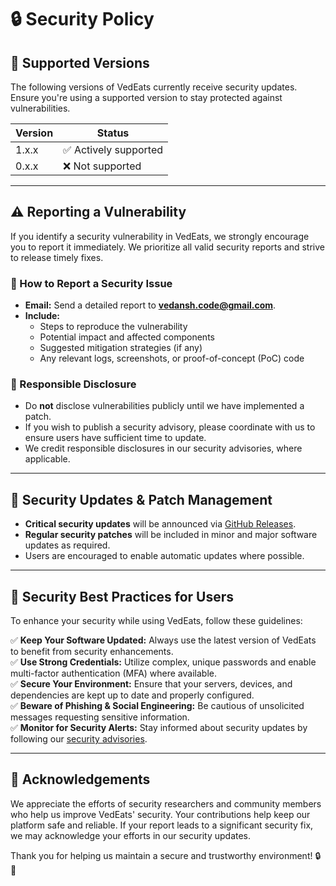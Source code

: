 # 🔒 Security Policy

## **📌 Supported Versions**
The following versions of VedEats currently receive security updates. Ensure you're using a supported version to stay protected against vulnerabilities.

| Version       | Status             |
|--------------|------------------|
| 1.x.x        | ✅ Actively supported |
| 0.x.x        | ❌ Not supported |

---

## **⚠️ Reporting a Vulnerability**
If you identify a security vulnerability in VedEats, we strongly encourage you to report it immediately. We prioritize all valid security reports and strive to release timely fixes.

### **🔹 How to Report a Security Issue**
- **Email:** Send a detailed report to **vedansh.code@gmail.com**.
- **Include:**
  - Steps to reproduce the vulnerability
  - Potential impact and affected components
  - Suggested mitigation strategies (if any)
  - Any relevant logs, screenshots, or proof-of-concept (PoC) code

### **🔹 Responsible Disclosure**
- Do **not** disclose vulnerabilities publicly until we have implemented a patch.
- If you wish to publish a security advisory, please coordinate with us to ensure users have sufficient time to update.
- We credit responsible disclosures in our security advisories, where applicable.

---

## **🚀 Security Updates & Patch Management**

- **Critical security updates** will be announced via [GitHub Releases](https://github.com/VedEats/repository/releases).
- **Regular security patches** will be included in minor and major software updates as required.
- Users are encouraged to enable automatic updates where possible.

---

## **🔐 Security Best Practices for Users**
To enhance your security while using VedEats, follow these guidelines:

✅ **Keep Your Software Updated:** Always use the latest version of VedEats to benefit from security enhancements.  
✅ **Use Strong Credentials:** Utilize complex, unique passwords and enable multi-factor authentication (MFA) where available.  
✅ **Secure Your Environment:** Ensure that your servers, devices, and dependencies are kept up to date and properly configured.  
✅ **Beware of Phishing & Social Engineering:** Be cautious of unsolicited messages requesting sensitive information.  
✅ **Monitor for Security Alerts:** Stay informed about security updates by following our [security advisories](https://github.com/VedEats/security/advisories).

---

## **🙏 Acknowledgements**
We appreciate the efforts of security researchers and community members who help us improve VedEats' security. Your contributions help keep our platform safe and reliable. If your report leads to a significant security fix, we may acknowledge your efforts in our security updates.

Thank you for helping us maintain a secure and trustworthy environment! 🔒🚀

